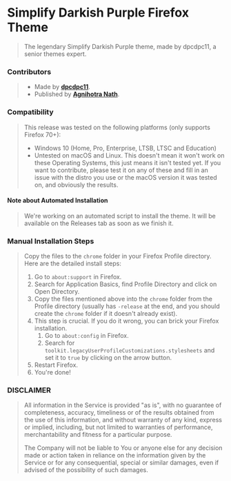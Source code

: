 # Simplify Darkish Purple Firefox Theme
> The legendary Simplify Darkish Purple theme, made by dpcdpc11, a senior themes expert.

### Contributors
> - Made by [**dpcdpc11**](https://www.deviantart.com/dpcdpc11).
> - Published by [**Agnihotra Nath**](https://github.com/AlfarexGuy2019).

### Compatibility
> This release was tested on the following platforms (only supports Firefox 70+):
> - Windows 10 (Home, Pro, Enterprise, LTSB, LTSC and Education)
> - Untested on macOS and Linux. This doesn't mean it won't work on these Operating Systems, this just means it isn't tested yet. If you want to contribute, please test it on any of these and fill in an issue with the distro you use or the macOS version it was tested on, and obviously the results.

#### Note about Automated Installation
> We're working on an automated script to install the theme. It will be available on the Releases tab as soon as we finish it.

### Manual Installation Steps
> Copy the files to the `chrome` folder in your Firefox Profile directory. Here are the detailed install steps:
> 1. Go to `about:support` in Firefox.
> 2. Search for Application Basics, find Profile Directory and click on Open Directory.
> 3. Copy the files mentioned above into the `chrome` folder from the Profile directory (usually has `-release` at the end, and you should create the `chrome` folder if it doesn't already exist).
> 4. This step is crucial. If you do it wrong, you can brick your Firefox installation.
>     1. Go to `about:config` in Firefox.
>     2. Search for `toolkit.legacyUserProfileCustomizations.stylesheets` and set it to `true` by clicking on the arrow button.
> 5. Restart Firefox.
> 6. You're done!

### DISCLAIMER
> All information in the Service is provided "as is", with no guarantee of completeness, accuracy, timeliness or of the results obtained from the use of this information, and without warranty of any kind, express or implied, including, but not limited to warranties of performance, merchantability and fitness for a particular purpose.
> 
> The Company will not be liable to You or anyone else for any decision made or action taken in reliance on the information given by the Service or for any consequential, special or similar damages, even if advised of the possibility of such damages.
